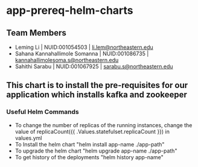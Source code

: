# app-prereq-helm-charts

## Team Members
 - Leming Li | NUID:001054503 | li.lem@northeastern.edu
 - Sahana Kannahallimole Somanna | NUID:001086735 | kannahallimolesoma.s@northeastern.edu
 - Sahithi Sarabu | NUID:001067925 | sarabu.s@northeastern.edu

## This chart is to install the pre-requisites for our application which installs kafka and zookeeper
### Useful Helm Commands 
- To change the number of replicas of the running instances, change the value of replicaCount({{ .Values.statefulset.replicaCount }}) in values.yml 
- To Install the helm chart "helm install app-name ./app-path"
- To upgrade the helm chart "helm upgrade app-name ./app-path"
- To get history of the deployments "helm history app-name"
